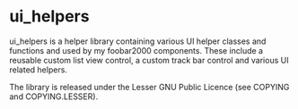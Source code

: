 # ui_helpers

ui_helpers is a helper library containing various UI helper classes and functions and used by my foobar2000 components. These include a reusable custom list view control, a custom track bar control and various UI related helpers. 

The library is released under the Lesser GNU Public Licence (see COPYING and COPYING.LESSER).
